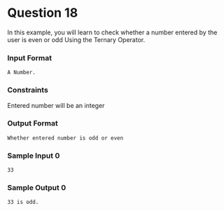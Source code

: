 # Question 18
In this example, you will learn to check whether a number entered by the user is even or odd Using the Ternary Operator.

### Input Format
```
A Number.
```
### Constraints

Entered number will be an integer

### Output Format
```
Whether entered number is odd or even
```
### Sample Input 0
```
33
```
### Sample Output 0
```
33 is odd.
```
